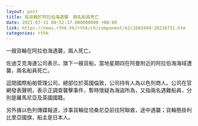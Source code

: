```yaml
---
layout: post
title: 有貨輪於阿拉伯海遇襲　兩名船員死亡
date: 2021-07-31 00:52:37.000000000 +08:00
link: https://news.rthk.hk/rthk/ch/component/k2/1603494-20210731.htm
categories: rthk
---
```


一艘貨輪在阿拉伯海遇襲，兩人死亡。 

佐迪艾克海運公司表示，旗下一艘貨船，當地星期四在阿曼附近的阿拉伯海海域遭襲，兩名船員死亡。

這間國際船舶管理公司，總部位於英國倫敦，公司持有人為以色列商人。公司在官網發表聲明，表示正調查襲擊事件，暫時懷疑為海盜所為，又指兩名遇難船員，分別是羅馬尼亞及英國國籍。

另外據以色列傳媒報道，涉事貨輪從坦桑尼亞前往阿聯酋，途中遇襲；貨輪懸掛利比里亞國旗，船主是日本人。
